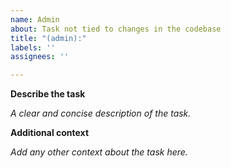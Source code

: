 ```yaml
---
name: Admin
about: Task not tied to changes in the codebase
title: "(admin):"
labels: ''
assignees: ''

---
```


**Describe the task**

*A clear and concise description of the task.*

**Additional context**

*Add any other context about the task here.*
